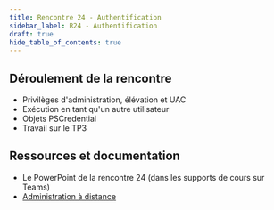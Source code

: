 ```yaml
---
title: Rencontre 24 - Authentification
sidebar_label: R24 - Authentification
draft: true
hide_table_of_contents: true
---
```


## Déroulement de la rencontre

- Privilèges d'administration, élévation et UAC
- Exécution en tant qu'un autre utilisateur
- Objets PSCredential
- Travail sur le TP3
  

## Ressources et documentation

- Le PowerPoint de la rencontre 24 (dans les supports de cours sur Teams)
- [Administration à distance](https://info.cegepmontpetit.ca/3t5-automatisation/notions/windows/winrm#get-credential)

